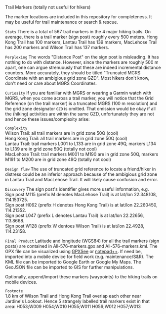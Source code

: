 Trail Markers (totally not useful for hikers)

The marker locations are included in this repository for completeness. It may be useful for trail maintenance or search & rescue.

`Stats` There is a total of 567 trail markers in the 4 major hiking trails. On average, there is a trail marker (sign post) roughly every 500 meters. Hong Kong Trail has 100 markers, Lantau Trail has 139 markers, MacLehose Trail has 200 markers and Wilson Trail has 137 markers. 

`Perplexing` The words "Distance Post" on the sign post is misleading. It has nothing to do with distance. However, since the markers are roughly 500 m apart, one can argue strenuously that these are indeed incremental distance counters. More accurately, they should be titled "Truncated MGRS Coordinate with an ambigious grid zone GZD". Most hikers don't know, don't need or care about MGRS Coordinates.

`Curiosity` If you are familiar with MGRS or wearing a Garmin watch with MGRS, when you come across a trail marker, you will notice that the Grid Reference (on the trail marker) is a truncated MGRS (100 m resolution) and the grid zone designator `GZD` is omitted.
That omission would be okay if all the (hiking) activities are within the same GZD, unfortunately they are not and hence these issues/complexity arise:

`Complexity`<br>
Wilson Trail: all trail markers are in grid zone 50Q (cool)<br>
Hong Kong Trail: all trail markers are in grid zone 50Q (cool)<br>
Lantau Trail: trail markers L001 to L133 are in grid zone 49Q, markers L134 to L139 are in grid zone 50Q (totally not cool)<br>
MacLehose Trail: trail markers M001 to M190 are in grid zone 50Q, markers M191 to M200 are in grid zone 49Q (totally not cool)<br>

`Design flaw` The use of truncated grid reference to locate a friend/hiker in distress could be an inferior approach because of the ambigious grid zone in Lantau Trail and MacLehose Trail. It will likely cause confusion and error. 

`Discovery` The sign post's identifier gives more useful information, e.g. 
<br>Sign post M115 (prefix M denotes MacLehose Trail) is at lat/lon 22.348108, 114.153725. 
<br>Sign post H062 (prefix H denotes Hong Kong Trail) is at lat/lon 22.260450, 114.21352. 
<br>Sign post L047 (prefix L denotes Lantau Trail) is at lat/lon 22.22656, 113.8668. 
<br>Sign post W128 (prefix W dentoes Wilson Trail) is at lat/lon 22.4928, 114.23158.

`Final Product` Latitude and longitude (WGS84) for all the trail markers (sign posts) are contained in All-576-markers.gpx and All-576-markers.kml. The GPX file can be visualized using [GPXSee](http://www.gpxsee.org) or [notepad++](https://notepad-plus-plus.org/). If need be, imported into a mobile device for field work (e.g. maintenance/S&R). The KML file can be imported to Google Earth or Google My Maps. The GeoJSON file can be imported to GIS for further manipulations.

Optionally, append/import these markers (waypoints) to the hiking trails on mobile devices.

`Footnote` <br>1.8 km of Wilson Trail and Hong Kong Trail overlap each other near Jardine's Lookout. Hence 5 strangely labelled trail markers exist in that area: H053;W009 H054;W010 H055;W011 H056;W012 H057;W013
